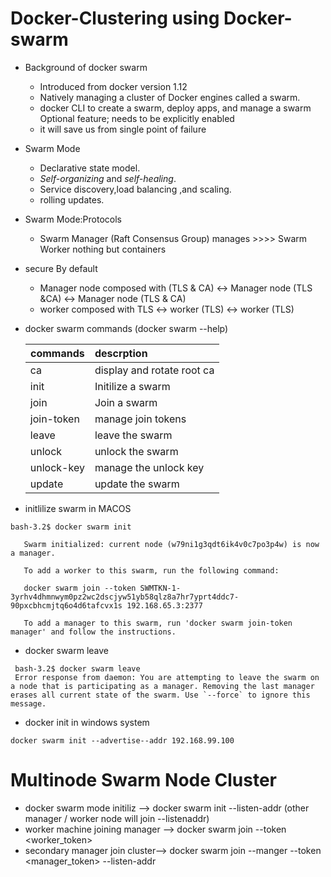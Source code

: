 
Docker-Clustering using Docker-swarm
====================================

- Background of docker swarm
  - Introduced from docker version 1.12
  - Natively managing a cluster of Docker engines called a swarm.
  - docker CLI to create a swarm, deploy apps, and manage a swarm 
    Optional feature; needs to be explicitly enabled
  - it will save us from single point of failure
  
  
 - Swarm Mode
   - Declarative state model.
   - _Self-organizing_ and *self-healing*.
   - Service discovery,load balancing ,and scaling.
   - rolling updates.
   
 - Swarm Mode:Protocols
   - Swarm Manager (Raft Consensus Group) manages  >>>> Swarm Worker nothing but containers
     
 - secure By default
   - Manager node composed with (TLS & CA) <-> Manager node (TLS &CA) <-> Manager node (TLS & CA)
   - worker composed with TLS <-> worker (TLS) <-> worker (TLS)
   
 - docker swarm commands (docker swarm --help)
   
      | commands | descrption
      | ---------|:-----------
      | ca       | display and rotate root ca
      | init     | Initilize a swarm
      | join     | Join a swarm 
      | join-token| manage join tokens
      | leave    | leave the swarm
      | unlock   | unlock the swarm
      | unlock-key | manage the unlock key
      | update   | update the swarm
      
 - initlilize swarm in MACOS 
 
 ```
 bash-3.2$ docker swarm init
 
    Swarm initialized: current node (w79ni1g3qdt6ik4v0c7po3p4w) is now a manager.

    To add a worker to this swarm, run the following command:

    docker swarm join --token SWMTKN-1-3yrhv4dhmnwym0pz2wc2dscjyw51yb58qlz8a7hr7yprt4ddc7-90pxcbhcmjtq6o4d6tafcvx1s 192.168.65.3:2377

    To add a manager to this swarm, run 'docker swarm join-token manager' and follow the instructions.
 ```
 
 - docker swarm leave
 
 ```
  bash-3.2$ docker swarm leave
  Error response from daemon: You are attempting to leave the swarm on a node that is participating as a manager. Removing the last manager erases all current state of the swarm. Use `--force` to ignore this message.
 ```
 
 - docker init in windows system
 
 ```
 docker swarm init --advertise--addr 192.168.99.100
 ```
 
 
Multinode Swarm Node Cluster
============================

- docker swarm mode initiliz --> docker swarm init --listen-addr <ip>  (other manager / worker node will join --listenaddr)
- worker machine joining manager --> docker swarm join --token <worker_token> <manager> 
- secondary manager join cluster--> docker swarm join --manger --token <manager_token> --listen-addr <master2> <master1>
  
    

